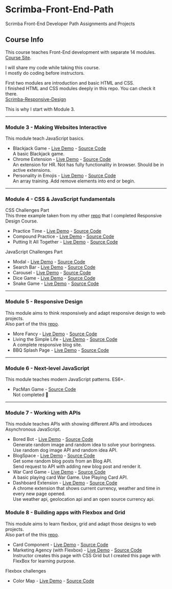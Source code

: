 # Scrimba-Front-End-Path

Scrimba Front-End Developer Path Assignments and Projects

## Course Info

This course teaches Front-End development with separate 14 modules. \
[Course Site](https://scrimba.com/learn/frontend).

I will share my code while taking this course.\
I mostly do coding before instructors.

First two modules are introduction and basic HTML and CSS. \
I finished HTML and CSS modules deeply in this repo. You can check it there. \
[Scrimba-Responsive-Design](https://github.com/muhammedogz/Scrimba-Responsive-Design)

This is why I start with Module 3.

----

### Module 3 - Making Websites Interactive

This module teach JavaScript basics.

- Blackjack Game -
  [Live Demo](https://muhammedogz.github.io/Scrimba-Front-End-Path/Module-3/Blackjack/index.html) -
  [Source Code](https://github.com/muhammedogz/Scrimba-Front-End-Path/tree/master/Module-3/Blackjack) \
    A basic Blackjack game.
- Chrome Extension -
  [Live Demo](https://muhammedogz.github.io/Scrimba-Front-End-Path/Module-3/Chrome-Extension/index.html) -
  [Source Code](https://github.com/muhammedogz/Scrimba-Front-End-Path/tree/master/Module-3/Chrome-Extension/) \
    An extension for HR. Not has fully functionality in browser. Should be in active extensions.
- Personality in Emojis -
  [Live Demo](https://muhammedogz.github.io/Scrimba-Front-End-Path/Module-3/Personality-Emojis/index.html) -
  [Source Code](https://github.com/muhammedogz/Scrimba-Front-End-Path/tree/master/Module-3/Personality-Emojis) \
    An array training. Add remove elements into end or begin.

----

### Module 4 - CSS & JavaScript fundamentals

CSS Challenges Part\
This three example taken from my other [repo](https://github.com/muhammedogz/Scrimba-Responsive-Design) that I completed Responsive Design Course.

- Practice Time -
  [Live Demo](https://muhammedogz.github.io/Scrimba-Responsive-Design/CSS-Fundamentals/Practice-Time/) -
  [Source Code](https://github.com/muhammedogz/Scrimba-Responsive-Design/tree/master/CSS-Fundamentals/Practice-Time)
- Compound Practice -
  [Live Demo](https://muhammedogz.github.io/Scrimba-Responsive-Design/CSS-Fundamentals/Compound-Practice/) -
  [Source Code](https://github.com/muhammedogz/Scrimba-Responsive-Design/tree/master/CSS-Fundamentals/Compound-Practice)
- Putting It All Together -
  [Live Demo](https://muhammedogz.github.io/Scrimba-Responsive-Design/CSS-Fundamentals/Putting-It-All-Together) -
  [Source Code](https://github.com/muhammedogz/Scrimba-Responsive-Design/tree/master/CSS-Fundamentals/Putting-It-All-Together)
  
JavaScript Challenges Part

- Modal -
  [Live Demo](https://muhammedogz.github.io/Scrimba-Front-End-Path/Module-4/Modal/index.html) -
  [Source Code](https://github.com/muhammedogz/Scrimba-Front-End-Path/tree/master/Module-4/Modal)
- Search Bar -
  [Live Demo](https://muhammedogz.github.io/Scrimba-Front-End-Path/Module-4/Search-Bar/index.html) -
  [Source Code](https://github.com/muhammedogz/Scrimba-Front-End-Path/tree/master/Module-4/Search-Bar)
- Carousel -
  [Live Demo](https://muhammedogz.github.io/Scrimba-Front-End-Path/Module-4/Carousel/index.html) -
  [Source Code](https://github.com/muhammedogz/Scrimba-Front-End-Path/tree/master/Module-4/Carousel)
- Dice Game -
  [Live Demo](https://muhammedogz.github.io/Scrimba-Front-End-Path/Module-4/Dice-Game/index.html) -
  [Source Code](https://github.com/muhammedogz/Scrimba-Front-End-Path/tree/master/Module-4/Dice-Game)
- Snake Game -
  [Live Demo](https://muhammedogz.github.io/Scrimba-Front-End-Path/Module-4/Snake-Game/index.html) -
  [Source Code](https://github.com/muhammedogz/Scrimba-Front-End-Path/tree/master/Module-4/Snake-Game)

----

### Module 5 - Responsive Design

This module aims to think responsively and adapt responsive design to web projects.\
Also part of the this [repo](https://github.com/muhammedogz/Scrimba-Responsive-Design).

- More Fancy -
  [Live Demo](https://muhammedogz.github.io/Scrimba-Responsive-Design/Starting-to-think-responsively/More-Fancy/) -
  [Source Code](https://github.com/muhammedogz/Scrimba-Responsive-Design/tree/master/Starting-to-think-responsively/More-Fancy)
- Living the Simple Life -
  [Live Demo](https://muhammedogz.github.io/Scrimba-Responsive-Design/Starting-to-think-responsively/Living-The-Simple-Life/) -
  [Source Code](https://github.com/muhammedogz/Scrimba-Responsive-Design/tree/master/Starting-to-think-responsively/Living-The-Simple-Life)\
    A complete responsive blog site.
- BBQ Splash Page -
  [Live Demo](https://muhammedogz.github.io/Scrimba-Responsive-Design/Stepping-up-our-style/BBQ-Splash/index.html) -
  [Source Code](https://github.com/muhammedogz/Scrimba-Responsive-Design/tree/master/Stepping-up-our-style/BBQ-Splash)

----

### Module 6 - Next-level JavaScript

This module teaches modern JavaScript patterns. ES6+.

- PacMan Game -
  [Source Code](https://github.com/muhammedogz/Scrimba-Front-End-Path/tree/master/Module-6/Pacman-Game)\
  Not completed 🥺

----

### Module 7 - Working with APIs

This module teaches APIs with showing different APIs and introduces Asynchronous JavaScript.

- Bored Bot -
  [Live Demo](https://muhammedogz.github.io/Scrimba-Front-End-Path/Module-7/BoredBot/index.html) -
  [Source Code](https://github.com/muhammedogz/Scrimba-Front-End-Path/tree/master/Module-7/BoredBot)\
    Generate random image and random idea to solve your boringness.\
    Use random dog image API and random idea API.
- BlogSpace -
  [Live Demo](https://muhammedogz.github.io/Scrimba-Front-End-Path/Module-7/BlogSpace/index.html) -
  [Source Code](https://github.com/muhammedogz/Scrimba-Front-End-Path/tree/master/Module-7/BlogSpace)\
  Get some random blog posts from an Blog API.\
  Send request to API with adding new blog post and render it.
- War Card Game -
  [Live Demo](https://muhammedogz.github.io/Scrimba-Front-End-Path/Module-7/War-Game/index.html) -
  [Source Code](https://github.com/muhammedogz/Scrimba-Front-End-Path/tree/master/Module-7/War-Game)\
  A basic playing card War Game. Use Playing Card API.
- Dashboard Extension -
  [Live Demo](https://muhammedogz.github.io/Scrimba-Front-End-Path/Module-7/Dashboard-Extension/index.html) -
  [Source Code](https://github.com/muhammedogz/Scrimba-Front-End-Path/tree/master/Module-7/Dashboard-Extension)\
  A chrome extension that shows current currency, weather and time in every new page opened.\
  Use weather api, geolocation api and an open source currency api.

### Module 8 - Building apps with Flexbox and Grid

This module aims to learn flexbox, grid and adapt those designs to web projects.\
Also part of the this [repo](https://github.com/muhammedogz/Scrimba-Responsive-Design).

- Card Component -
  [Live Demo](https://muhammedogz.github.io/Scrimba-Responsive-Design/Taking-Flexbox-to-Next-Level/) -
  [Source Code](https://github.com/muhammedogz/Scrimba-Responsive-Design/tree/master/Taking-Flexbox-to-Next-Level)
- Marketing Agency (with Flexbox) -
  [Live Demo](https://muhammedogz.github.io/Scrimba-Responsive-Design/Taking-It-Next-Level/Flexbox/index.html) -
  [Source Code](https://github.com/muhammedogz/Scrimba-Responsive-Design/tree/master/Taking-It-Next-Level/Flexbox)\
  Instructor creates this page with CSS Grid but I created this page with FlexBox for learning purpose.

Flexbox challenges

- Color Map -
  [Live Demo](https://muhammedogz.github.io/Scrimba-Front-End-Path/Module-8/Color-Map/index.html) -
  [Source Code](https://github.com/muhammedogz/Scrimba-Front-End-Path/tree/master/Module-8/Color-Map)
